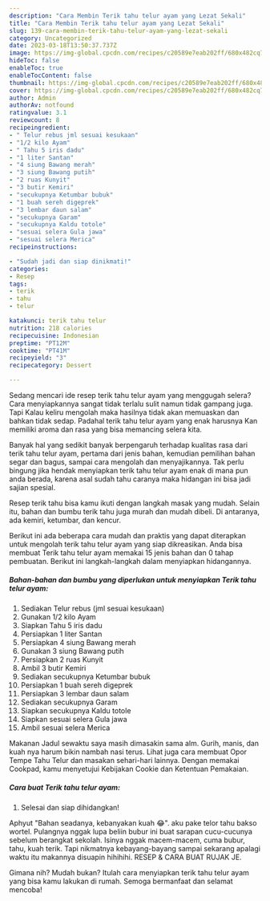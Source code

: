 ```yaml
---
description: "Cara Membin Terik tahu telur ayam yang Lezat Sekali"
title: "Cara Membin Terik tahu telur ayam yang Lezat Sekali"
slug: 139-cara-membin-terik-tahu-telur-ayam-yang-lezat-sekali
category: Uncategorized
date: 2023-03-18T13:50:37.737Z
image: https://img-global.cpcdn.com/recipes/c20589e7eab202ff/680x482cq70/terik-tahu-telur-ayam-foto-resep-utama.jpg
hideToc: false
enableToc: true
enableTocContent: false
thumbnail: https://img-global.cpcdn.com/recipes/c20589e7eab202ff/680x482cq70/terik-tahu-telur-ayam-foto-resep-utama.jpg
cover: https://img-global.cpcdn.com/recipes/c20589e7eab202ff/680x482cq70/terik-tahu-telur-ayam-foto-resep-utama.jpg
author: Admin
authorAv: notfound
ratingvalue: 3.1
reviewcount: 8
recipeingredient:
- " Telur rebus jml sesuai kesukaan"
- "1/2 kilo Ayam"
- " Tahu 5 iris dadu"
- "1 liter Santan"
- "4 siung Bawang merah"
- "3 siung Bawang putih"
- "2 ruas Kunyit"
- "3 butir Kemiri"
- "secukupnya Ketumbar bubuk"
- "1 buah sereh digeprek"
- "3 lembar daun salam"
- "secukupnya Garam"
- "secukupnya Kaldu totole"
- "sesuai selera Gula jawa"
- "sesuai selera Merica"
recipeinstructions:

- "Sudah jadi dan siap dinikmati!"
categories:
- Resep
tags:
- terik
- tahu
- telur

katakunci: terik tahu telur 
nutrition: 218 calories
recipecuisine: Indonesian
preptime: "PT12M"
cooktime: "PT41M"
recipeyield: "3"
recipecategory: Dessert

---
```



Sedang mencari ide resep terik tahu telur ayam yang menggugah selera? Cara menyiapkannya sangat tidak terlalu sulit namun tidak gampang juga. Tapi Kalau keliru mengolah maka hasilnya tidak akan memuaskan dan bahkan tidak sedap. Padahal terik tahu telur ayam yang enak harusnya Kan memiliki aroma dan rasa yang bisa memancing selera kita.


Banyak hal yang sedikit banyak berpengaruh terhadap kualitas rasa dari terik tahu telur ayam, pertama dari jenis bahan, kemudian pemilihan bahan segar dan bagus, sampai cara mengolah dan menyajikannya. Tak perlu bingung jika hendak menyiapkan terik tahu telur ayam enak di mana pun anda berada, karena asal sudah tahu caranya maka hidangan ini bisa jadi sajian spesial.

Resep terik tahu bisa kamu ikuti dengan langkah masak yang mudah. Selain itu, bahan dan bumbu terik tahu juga murah dan mudah dibeli. Di antaranya, ada kemiri, ketumbar, dan kencur.


Berikut ini ada beberapa cara mudah dan praktis yang dapat diterapkan untuk mengolah terik tahu telur ayam yang siap dikreasikan. Anda bisa membuat Terik tahu telur ayam memakai 15 jenis bahan dan 0 tahap pembuatan. Berikut ini langkah-langkah dalam menyiapkan hidangannya.

<!--inarticleads1-->

##### Bahan-bahan dan bumbu yang diperlukan untuk menyiapkan Terik tahu telur ayam:

1. Sediakan  Telur rebus (jml sesuai kesukaan)
1. Gunakan 1/2 kilo Ayam
1. Siapkan  Tahu 5 iris dadu
1. Persiapkan 1 liter Santan
1. Persiapkan 4 siung Bawang merah
1. Gunakan 3 siung Bawang putih
1. Persiapkan 2 ruas Kunyit
1. Ambil 3 butir Kemiri
1. Sediakan secukupnya Ketumbar bubuk
1. Persiapkan 1 buah sereh digeprek
1. Persiapkan 3 lembar daun salam
1. Sediakan secukupnya Garam
1. Siapkan secukupnya Kaldu totole
1. Siapkan sesuai selera Gula jawa
1. Ambil sesuai selera Merica


Makanan Jadul sewaktu saya masih dimasakin sama alm. Gurih, manis, dan kuah nya harum bikin nambah nasi terus. Lihat juga cara membuat Opor Tempe Tahu Telur dan masakan sehari-hari lainnya. Dengan memakai Cookpad, kamu menyetujui Kebijakan Cookie dan Ketentuan Pemakaian. 

<!--inarticleads2-->

##### Cara buat Terik tahu telur ayam:


1. Selesai dan siap dihidangkan!

Aphyut &#34;Bahan seadanya, kebanyakan kuah 😂&#34;. aku pake telor tahu bakso wortel. Pulangnya nggak lupa beliin bubur ini buat sarapan cucu-cucunya sebelum berangkat sekolah. Isinya nggak macem-macem, cuma bubur, tahu, kuah terik. Tapi nikmatnya kebayang-bayang sampai sekarang apalagi waktu itu makannya disuapin hihihihi. RESEP &amp; CARA BUAT RUJAK JE. 

Gimana nih? Mudah bukan? Itulah cara menyiapkan terik tahu telur ayam yang bisa kamu lakukan di rumah. Semoga bermanfaat dan selamat mencoba!
